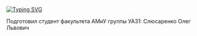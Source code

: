 [![Typing SVG](https://readme-typing-svg.herokuapp.com?color=%2336BCF7&lines=3й+модуль+7-8я+практика)](https://git.io/typing-svg)

Подготовил студент факультета АМиУ группы УА31:
Слюсаренко Олег Львович
